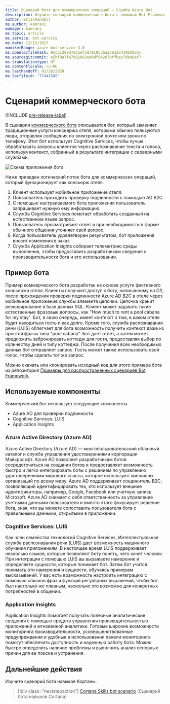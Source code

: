 ```yaml
---
title: Сценарий бота для коммерческих операций — Служба Azure Bot
description: Изучите сценарий коммерческого бота с помощью Bot Framework.
author: BrianRandell
ms.author: kamrani
manager: kamrani
ms.topic: article
ms.service: bot-service
ms.date: 12/13/2017
monikerRange: azure-bot-service-3.0
ms.openlocfilehash: 91c5128ed7e51ef3d7918c3ba2363264396d935c
ms.sourcegitcommit: e5bf9a7fa7d82802e40df94267bffbac7db48af7
ms.translationtype: HT
ms.contentlocale: ru-RU
ms.lasthandoff: 02/18/2020
ms.locfileid: "77441545"
---
```

# <a name="commerce-bot-scenario"></a>Сценарий коммерческого бота

[!INCLUDE [pre-release-label](includes/pre-release-label-v3.md)]

В сценарии [коммерческого бота](bot-service-scenario-commerce.md) описывается бот, который заменяет традиционные услуги консьержа отеля, которыми обычно пользуются люди, отправляя сообщения по электронной почте или звоня по телефону. Этот бот использует Cognitive Services, чтобы лучше обрабатывать запросы клиентов через распознавание текста и голоса, используя контекст, собранный в результате интеграции с серверными службами.

![Схема приложения бота](~/media/scenarios/bot-service-scenario-commerce-bot.png)

Ниже приведен логический поток бота для коммерческих операций, который функционирует как консьерж отеля.

1. Клиент использует мобильное приложение отеля.
2. Пользователь проходить проверку подлинности с помощью AD B2C.
3. С помощью настраиваемого бота приложения пользователь запрашивает нужную ему информацию. 
4. Служба Cognitive Services помогает обработать созданный на естественном языке запрос.
5. Пользователь просматривает ответ и при необходимости в форме обычного общения уточняет свой вопрос.
6. Когда пользователь удовлетворен результатом, бот приложения вносит изменения в заказ.
7. Служба Application Insights собирает телеметрию среды выполнения, чтобы предоставить разработчикам сведения о производительности бота и его использовании.

## <a name="sample-bot"></a>Пример бота
Пример коммерческого бота разработан на основе услуги фиктивного консьержа отеля. Клиенты получают доступ к боту, написанному на C#, после прохождения проверки подлинности Azure AD B2C в отеле через мобильное приложение службы элемента цепочки. Цепочка хранит резервирование в базе данных SQL. Клиент может задавать такие естественные фразовые вопросы, как "How much to rent a pool cabana for my stay". Бот, в свою очередь, имеет контекст о том, в каком отеле будет находиться гость и как долго. Кроме того, служба распознавания речи (LUIS) облегчает для бота возможность получить контекст даже из простой фразы типа "pool cabana". Бот дает ответ, а затем может предложить забронировать коттедж для гостя, предоставляя выбор по количеству дней и типу коттеджа. После получения всех необходимых данных бот отправляет запрос. Гость может также использовать свой голос, чтобы сделать тот же запрос.

Можно скачать или клонировать исходный код для этого примера бота из репозитория [Примеры для распространенных сценариев Bot Framework](https://aka.ms/abs-scenarios).

## <a name="components-youll-use"></a>Используемые компоненты
Коммерческий бот использует следующие компоненты.
-   Azure AD для проверки подлинности
-   Cognitive Services: LUIS
-   Application Insights

### <a name="azure-active-directory-azure-ad"></a>Azure Active Directory (Azure AD)
Azure Active Directory (Azure AD) — многопользовательский облачный каталог и служба управления удостоверениями корпорации Майкрософт. Azure AD позволяет разработчикам ботов сосредоточиться на создании ботов и предоставляет возможность быстро и легко интегрировать боты с решением по управлению удостоверениями мирового класса, которое используют миллионы организаций по всему миру. Azure AD поддерживает соединитель B2C, позволяющий идентифицировать тех, кто использует внешние идентификаторы, например, Google, Facebook или учетную запись Microsoft. Azure AD снимает с себя ответственность за управление учетными данными пользователя и вместо этого фокусирует решение бота, зная, что вы можете сопоставить пользователя бота с правильными данными, открытыми в приложении.

### <a name="cognitive-services-luis"></a>Cognitive Services: LUIS
Как член семейства технологий Cognitive Services, Интеллектуальная служба распознавания речи (LUIS) дает возможность машинного обучения приложениям. В настоящее время LUIS поддерживает несколько языков, которые позволяют боту понять, чего хочет человек. При интеграции с помощью LUIS вы выражаете намерение и определяете сущности, которые понимает бот. Затем бот учится понимать эти намерения и сущности, обучаясь примерам высказываний. У вас есть возможность настроить интеграцию с помощью списков фраз и функций регулярных выражений, чтобы бот был настолько же плавным, насколько это возможно для конкретных потребностей в общении.

### <a name="application-insights"></a>Application Insights
Application Insights помогает получать полезные аналитические сведения с помощью средств управления производительностью приложений и мгновенной аналитики. Готовые широкие возможности мониторинга производительности, усовершенствованные предупреждения и удобные в использовании панели мониторинга помогут обеспечить доступность и надежную работу бота. Можно быстро определить наличие проблемы и выполнить анализ основных причин для ее поиска и устранения.

## <a name="next-steps"></a>Дальнейшие действия
Изучите сценарий бота навыков Кортаны.

> [!div class="nextstepaction"]
> [Cortana Skills bot scenario](bot-service-scenario-cortana-skill.md) (Сценарий бота навыков Cortana)
